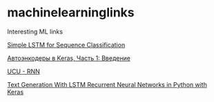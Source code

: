 # machinelearninglinks
Interesting ML links


[Simple LSTM for Sequence Classification](https://machinelearningmastery.com/sequence-classification-lstm-recurrent-neural-networks-python-keras/)

[Автоэнкодеры в Keras, Часть 1: Введение](https://habrahabr.ru/post/331382/)

[UCU - RNN](https://github.com/udsclub/ucu_sentiment/blob/master/lecture3/RNNs.ipynb)

[Text Generation With LSTM Recurrent Neural Networks in Python with Keras](https://machinelearningmastery.com/text-generation-lstm-recurrent-neural-networks-python-keras/)
